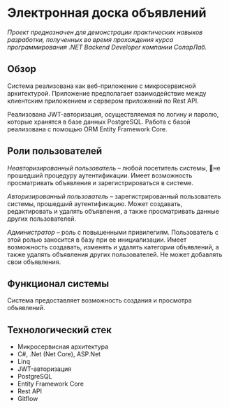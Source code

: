 # Электронная доска объявлений

*Проект предназначен для демонстрации практических навыков разработки, полученных во время прохождения 
курса программирования .NET Backend Developer компании СоларЛаб.*

## Обзор

Система реализована как веб-приложение с микросервисной архитектурой. 
Приложение предполагает взаимодействие между клиентским приложением и сервером приложений по Rest API.

Реализована JWT-авторизация, осуществляемая по логину и паролю, которые хранятся в базе данных PostgreSQL. 
Работа с базой реализована с помощью ORM Entity Framework Core.

## Роли пользователей

*Неавторизированный пользователь* – любой посетитель системы, не прошедший процедуру аутентификации. 
Имеет возможность просматривать объявления и зарегистрироваться в системе.

*Авторизированный пользователь* – зарегистрированный пользователь системы, прошедший аутентификацию. 
Может создавать, редактировать и удалять объявления, а также просматривать данные других пользователей.

*Администратор* – роль с повышенными привилегиям. Пользователь с этой ролью заносится в базу при ее инициализации. 
Имеет возможность создавать, изменять и удалять категории объявлений, а также удалять объявления других пользователей. 
Не может добавлять свои объявления.

## Функционал системы

Система предоставляет возможность создания и просмотра объявлений.

## Технологический стек

- Микросервисная архитектура
- С#, .Net (Net Core), ASP.Net
- Linq
- JWT-авторизация
- PostgreSQL
- Entity Framework Core
- Rest API
- Gitflow
